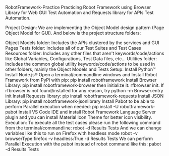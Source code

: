 RobotFramework-Practice
Practicing Robot Framework using Browser Library for Web GUI Test Automation and Requests library for APIs Test Automation.

Project Design:
We are implementing the Object Model design pattern (Page Object Model for GUI). And below is the project structure folders:

Object Models folder: Includes the APIs clustered by the services and GUI Pages
Tests folder: Includes all of our Test Suites and Test Cases
Resources folder: Includes any other files that aren't keywords/code/actions like Global Variables, Configurations, Test Data files, etc...
Utilities folder: Includes the common global utility keywords/code/actions to be used in other folders, mainly the Object Models and Tests
Setup:
Install Python™
Install Node.js®
Open a terminal/commandline windows and Install Robot Framework from PyPi with pip: pip install robotframework
Install Browser Library: pip install robotframework-browser then initialize it: rfbrowser init. If rfbrowser is not found/installed for any reason, try python -m Browser.entry init
Install Requests library: pip install robotframework-requests
Install JSON Library: pip install robotframework-jsonlibrary
Install Pabot to be able to perform Parallel execution when needed: pip install -U robotframework-pabot
Install VS Code IDE and install Robot Framework Language Server plugin and you can install Material Icon Theme for better icon visibility.
Execution:
To execute all the test cases please run the following command from the terminal/commandline: robot -d Results Tests
And we can change variables like this to run on Firefox with headless mode robot -v browserType:firefox -v headless:True -d Results Tests
We can perform Parallel Execution with the pabot instead of robot command like this: pabot -d Results Tests
